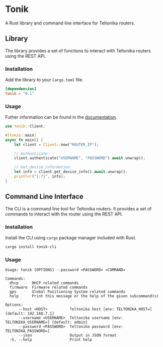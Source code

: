 # Tonik

A Rust library and command line interface for Teltonika routers.

## Library

The library provides a set of functions to interact with Teltonika routers using the REST API.

### Installation

Add the library to your `Cargo.toml` file.

```toml
[dependencies]
tonik = "0.1"
```

### Usage

Futher information can be found in the [documentation](https://docs.rs/tonik).

```rust
use tonik::Client;

#[tokio::main]
async fn main() {
    let client = Client::new("ROUTER_IP");

    // Authenticate
    client.authenticate("USERNAME", "PASSWORD").await.unwrap();

    // Get device information
    let info = client.get_device_info().await.unwrap();
    println!("{:?}", info);
}
```



## Command Line Interface

The CLI is a command line tool for Teltonika routers. It provides a set of commands to interact with the router using the REST API.

### Installation

Install the CLI using `cargo` package manager included with Rust.

```bash
cargo install tonik-cli
```

### Usage

```
Usage: tonik [OPTIONS] --password <PASSWORD> <COMMAND>

Commands:
  dhcp      DHCP related commands
  firmware  Firmware related commands
  gps       Global Positioning System related commands
  help      Print this message or the help of the given subcommand(s)

Options:
      --host <HOST>          Teltonika host [env: TELTONIKA_HOST=] [default: 192.168.7.1]
      --username <USERNAME>  Teltonika username [env: TELTONIKA_USERNAME=] [default: admin]
      --password <PASSWORD>  Teltonika password [env: TELTONIKA_PASSWORD=]
      --json                 Output in JSON format
  -h, --help                 Print help
```
